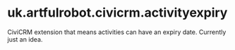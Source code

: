 # uk.artfulrobot.civicrm.activityexpiry
CiviCRM extension that means activities can have an expiry date. Currently just an idea.
